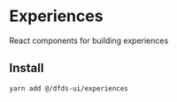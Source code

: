 # Experiences

React components for building experiences

## Install

```bash
yarn add @/dfds-ui/experiences
```
